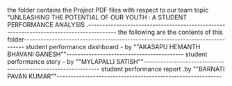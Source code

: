 the folder contains the Project PDF files with respect to our team topic "UNLEASHING THE POTENTIAL OF OUR YOUTH : A STUDENT PERFORMANCE ANALYSIS .----------------------------------------------------------------------------------------
the following are the contents of this folder------------------------------------------------------------------------------
student performance dashboard - by ""AKASAPU HEMANTH BHAVANI GANESH""------------------------------------------
student performance story - by ""MYLAPALLI SATISH""--------------------------------------------------------------
student performance report .by ""BARNATI PAVAN KUMAR""-----------------------------------------------------------

